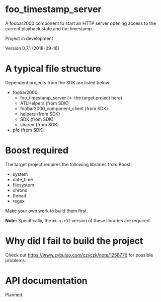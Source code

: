 # foo_timestamp_server
A foobar2000 component to start an HTTP server opening access to the current playback state and the timestamp.

Project in development

Version 0.7.1 (2018-09-16)

# A typical file structure
Dependent projects from the SDK are listed below:
- foobar2000
  - foo_timestamp_server (← the target project here)
  - ATLHelpers (from SDK)
  - foobar2000_component_client (from SDK)
  - helpers (from SDK)
  - SDK (from SDK)
  - shared (from SDK)
- pfc (from SDK)

# Boost required
The target project requires the following libraries from Boost:
- system
- date_time
- filesystem
- chrono
- thread
- regex

Make your own work to build them first.

**Note:** Specifically, the `mt-s-x32` version of these libraries are required.

# Why did I fail to build the project
Check out https://www.zybuluo.com/czyczk/note/1258776 for possible problems.

# API documentation
Planned.
